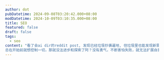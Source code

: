```yaml
---
author: dot
pubDatetime: 2024-09-08T03:20:42.000+08:00
modDatetime: 2024-10-09T03:10:35.000+08:00
title: SEO
featured: false
draft: false
tags:
  - seo
content: "看了会ai dir的reddit post, 发现已经垃圾抄袭遍地, 但垃圾里也能发现新需求, 如果是懂产品的, 等有空研究下吧. 纪念新域名 aireact.me. | 想要做个工具站来学SEO，在选keyword和分析用户需求上，太难了，但第一次做，只是为了跑通流程罢了，如果一直耽搁在这，就没法前进，只是停滞，而且一旦着眼那些不好的地方，就没法开始了，所以想太多真的有用吗？还是过拟合了？-->
总在开始前就想控制一切，那就没法进步和探索了阿？没有勇气，不断害怕失败，就无法扩展自我了"
---
```

